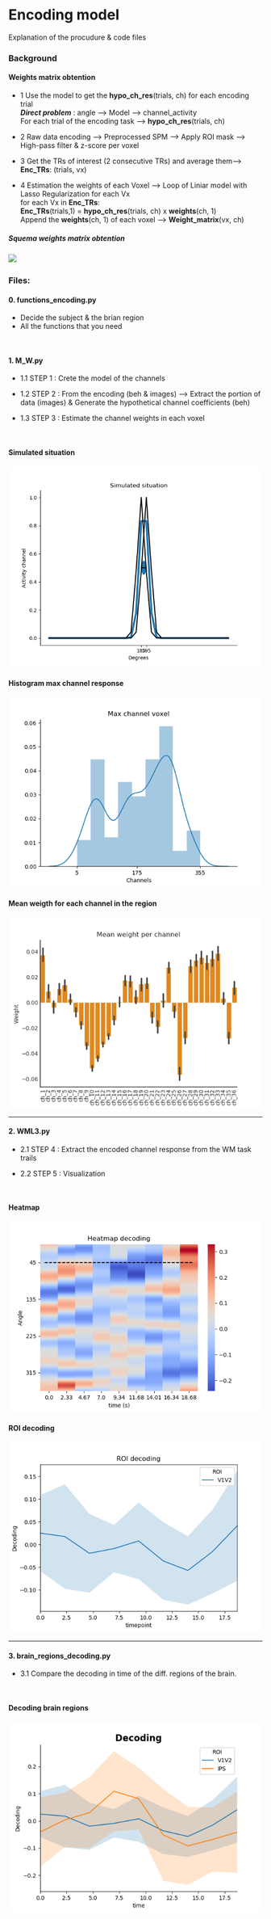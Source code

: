 # Encoding model

Explanation of the procudure & code files


### Background

#### Weights matrix obtention

+ 1 Use the model to get the **hypo_ch_res**(trials, ch) for each encoding trial
   <br/>
    ***Direct problem*** :  angle --> Model --> channel_activity
    <br/>
    For each trial of the encoding task --> **hypo_ch_res**(trials, ch)

+ 2 Raw data encoding --> Preprocessed SPM --> Apply ROI mask --> High-pass filter & z-score per voxel

+ 3 Get the TRs of interest (2 consecutive TRs) and average them--> **Enc_TRs**: (trials, vx)

+ 4 Estimation the weights of each Voxel --> Loop of Liniar model with Lasso Regularization for each Vx
   <br/>
    for each Vx in **Enc_TRs**:
    <br/>
      **Enc_TRs**(trials,1) = **hypo_ch_res**(trials, ch) x **weights**(ch, 1)
     <br/>
     Append the **weights**(ch, 1) of each voxel --> **Weight_matrix**(vx, ch) 


##### Squema weights matrix obtention
![](https://github.com/davidbestue/encoding/blob/master/imgs/squema_weigth_matrix.png)


 







### Files:

#### 0. functions_encoding.py

+ Decide the subject & the brian region
+ All the functions that you need

<br/>


#### 1. M_W.py

+ 1.1 STEP 1 :  Crete the model of the channels 

+ 1.2 STEP 2 : From the encoding (beh & images) --> Extract the portion of data (images) & Generate the hypothetical channel coefficients (beh) 

+ 1.3 STEP 3 : Estimate the channel weights in each voxel 


<br/>

#### Simulated situation
![](https://github.com/davidbestue/encoding/blob/master/imgs/simulated_situation.png)

#### Histogram max channel response
![](https://github.com/davidbestue/encoding/blob/master/imgs/mx_ch_vx.png)

#### Mean weigth for each channel in the region
![](https://github.com/davidbestue/encoding/blob/master/imgs/weigth_per_channel.png)

----

#### 2. WML3.py

+ 2.1 STEP 4 : Extract the encoded channel response from the WM task trails

+ 2.2 STEP 5 : Visualization



<br/>

#### Heatmap
![](https://github.com/davidbestue/encoding/blob/master/imgs/heatmap.png)

#### ROI decoding
![](https://github.com/davidbestue/encoding/blob/master/imgs/roi_dec.png)


----

#### 3. brain_regions_decoding.py

+  3.1 Compare the decoding in time of the diff. regions of the brain.


<br/>

#### Decoding brain regions
![](https://github.com/davidbestue/encoding/blob/master/imgs/dec_br_rg.png)




